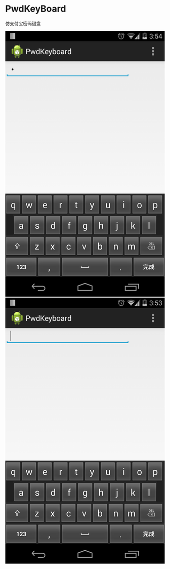 PwdKeyBoard
===========

仿支付宝密码键盘

![github](https://github.com/lorcanluo/lorcanluo.github.io/blob/master/pictures/keyboard2.png "github")
![github](https://github.com/lorcanluo/lorcanluo.github.io/blob/master/pictures/pwdkeyboard1.png "github")
